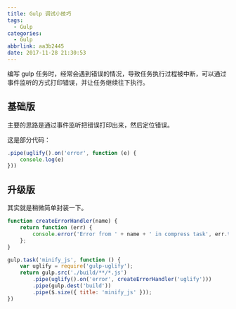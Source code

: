 ```yaml
---
title: Gulp 调试小技巧
tags:
  - Gulp
categories:
  - Gulp
abbrlink: aa3b2445
date: 2017-11-28 21:30:53
---
```


编写 gulp 任务时，经常会遇到错误的情况，导致任务执行过程被中断，可以通过事件监听的方式打印错误，并让任务继续往下执行。

<!--more-->

## 基础版

主要的思路是通过事件监听把错误打印出来，然后定位错误。

这是部分代码： 
```js
.pipe(uglify().on('error', function (e) {
    console.log(e)
}))
```

## 升级版

其实就是稍微简单封装一下。

```js
function createErrorHandler(name) {
    return function (err) {
        console.error('Error from ' + name + ' in compress task', err.toString());
    };
}

gulp.task('minify_js', function () {
    var uglify = require('gulp-uglify');
    return gulp.src('./build/**/*.js')
        .pipe(uglify().on('error', createErrorHandler('uglify')))
        .pipe(gulp.dest('build'))
        .pipe($.size({ title: 'minify_js' }));
})
```

